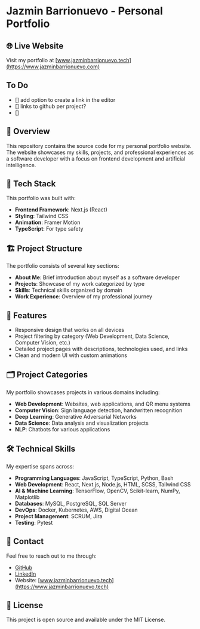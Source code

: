 # Jazmin Barrionuevo - Personal Portfolio

## 🌐 Live Website

Visit my portfolio at [www.jazminbarrionuevo.tech](https://www.jazminbarrionuevo.com)

## To Do

- [] add option to create a link in the editor
- [] links to github per project?
- []

## 📝 Overview

This repository contains the source code for my personal portfolio website. The website showcases my skills, projects, and professional experiences as a software developer with a focus on frontend development and artificial intelligence.

## 🧰 Tech Stack

This portfolio was built with:

- **Frontend Framework**: Next.js (React)
- **Styling**: Tailwind CSS
- **Animation**: Framer Motion
- **TypeScript**: For type safety

## 🏗️ Project Structure

The portfolio consists of several key sections:

- **About Me**: Brief introduction about myself as a software developer
- **Projects**: Showcase of my work categorized by type
- **Skills**: Technical skills organized by domain
- **Work Experience**: Overview of my professional journey

## 🚀 Features

- Responsive design that works on all devices
- Project filtering by category (Web Development, Data Science, Computer Vision, etc.)
- Detailed project pages with descriptions, technologies used, and links
- Clean and modern UI with custom animations

## 🗂️ Project Categories

My portfolio showcases projects in various domains including:

- **Web Development**: Websites, web applications, and QR menu systems
- **Computer Vision**: Sign language detection, handwritten recognition
- **Deep Learning**: Generative Adversarial Networks
- **Data Science**: Data analysis and visualization projects
- **NLP**: Chatbots for various applications

## 🛠️ Technical Skills

My expertise spans across:

- **Programming Languages**: JavaScript, TypeScript, Python, Bash
- **Web Development**: React, Next.js, Node.js, HTML, SCSS, Tailwind CSS
- **AI & Machine Learning**: TensorFlow, OpenCV, Scikit-learn, NumPy, Matplotlib
- **Databases**: MySQL, PostgreSQL, SQL Server
- **DevOps**: Docker, Kubernetes, AWS, Digital Ocean
- **Project Management**: SCRUM, Jira
- **Testing**: Pytest

## 📱 Contact

Feel free to reach out to me through:

- [GitHub](https://github.com/Jazbarrionuev0)
- [LinkedIn](https://www.linkedin.com/in/jazmin-barrionuevo)
- Website: [www.jazminbarrionuevo.tech](https://www.jazminbarrionuevo.tech)

## 📄 License

This project is open source and available under the MIT License.
